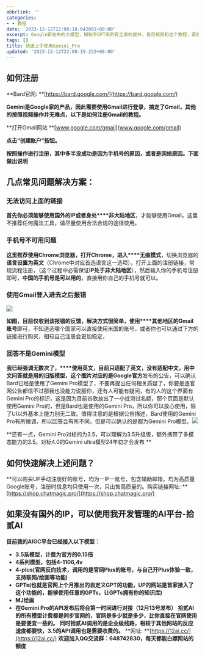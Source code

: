 ```yaml
---
abbrlink: ''
categories:
- - 教程
date: '2023-12-12T22:08:18.042081+08:00'
excerpt: Google新发布的大模型，相较于GPT系列有全面的提升，看完视频和这个教程，直接让你遥遥领先他人，先用上更加强大的AI
tags: []
title: 快速上手使用Gemini_Pro
updated: '2023-12-12T22:08:19.252+08:00'
---
```

## 如何注册

**Bard官网: **[https://bard.google.com/](https://bard.google.com/)

**Gemini是Google家的产品，因此需要使用Gmail进行登录，搞定了Gmail，其他的按照视频操作并无难点，以下是如何注册Gmail的教程。**

**打开Gmail网站 **[www.google.com/gmail](www.google.com/gmail)

**点击“创建账户”按钮。**

**按照操作进行注册，其中多半没成功是因为手机号的原因，或者是网络原因。下面做出说明**

## 几点常见问题解决方案：

### 无法访问上面的链接

**首先你必须能够使用国外的IP或者身处****非大陆地区**，才能够使用Gmail，这里不推荐任何魔法工具，请尽量使用合法合规的途径使用。

### 手机号不可用问题

**这里推荐使用Chrome浏览器，打开Chrome，进入****无痕模式**，切换浏览器的**语言设置为英文**（Chrome中对应首选语言这一选项），打开上面的注册链接，常规流程注册，（这个过程中必需保证**IP处于非大陆地区**），然后输入你的手机号注册即可，**中国的手机号是可以用的**，直接用你自己的手机号就可以。

### 使用Gmail登入进去之后报错

![](https://img.gejiba.com/images/caddf59cbc533a5b87730567ccc0fcac.png)

**如图，目前仅收到该报错的反馈，解决方式很简单，使用****其他地区的Gmail账号**即可，不知道选哪个国家可以直接使用米国的账号，或者你也可以通过下方的链接进行购买，相较自己注册会更加稳定，

### 回答不是Gemini模型

**我已经强调无数次了，****使用英文，**目前只适配了英文，没有适配中文，用中文问答就是用的旧版模型，这个图片对应的是**Google官方**发布的公告，可以确认Bard已经是使用了Gemini Pro模型了，不要再提出任何相关质疑了，你要是连官网公告都信不过那我也没能力说服你，还有人可能有疑问，有的人的这个界面有Gemini Pro的标识，这是因为目前谷歌放出了一小批测试名额，那个页面是默认使用Gemini Pro的，但是Bard也是使用的Gemini Pro，所以你可以放心使用，除了UI以外基本上能力别无二致。值得注意的是根据公告描述，Bard使用的Gemini Pro有所微调，所以回答会有所不同，但是可以确认的是都为Gemini Pro模型。![](https://img.gejiba.com/images/6497edf1f87244f08bd1d688abd9c766.png)

**还有一点，Gemini Pro对标的为3.5，可以理解为3.5升级版，额外携带了多模态能力的3.5。对标4.0的Gemini ultra模型24年初才会发布 **

## 如何快速解决上述问题？

**可以购买UP手动注册好的账号，均为一IP一账号，包含辅助邮箱，均为高质量Google账号，注册时信息均只使用一次，只出售高质量的。购买链接网址: **[https://shop.chatmagic.pro/](https://shop.chatmagic.pro/)

## 如果没有国外的IP，可以使用我开发管理的AI平台-拾贰AI

**目前我的AIGC平台已经接入以下模型：**

* **3.5系模型，计费为官方的0.15倍**
* **4系列模型，包括4-1106,4v**
* **4-plus(官网反向技术，调用的是官网Plus的账号，与自己开Plus体验一致，支持联网/绘画等功能)**
* **GPTs(也就是官网上个月推出的自定义GPT的功能，UP的网站是首家接入了这个功能的，能够使用任意的GPTs，让GPTs拥有你的知识库)**
* **MJ绘画**
* **在Gemini Pro的API发布后将会第一时间进行对接（12月13号发布）**
  **拾贰AI的所有模型计费都是同步官网的，官网是多少就是多少，比你直接在官网使用是要便宜一些的。** **同时拾贰AI调用的是企业级线路，相较于其他网站的反应速度都要快，3.5的API调用也是需要收费的。** **网址: **[https://12ai.cc/](https://12ai.cc/) **欢迎加入QQ交流群：648742830，每天都能白嫖网站的额度**
